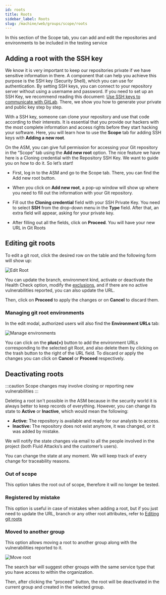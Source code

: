 ```yaml
---
id: roots
title: Roots
sidebar_label: Roots
slug: /machine/web/groups/scope/roots
---
```


In this section of the Scope tab,
you can add and edit
the repositories and environments
to be included in the testing service

## Adding a root with the SSH key

We know it is very important to keep our repositories
private if we have sensitive information in there.
A component that can help you achieve this purpose is
the SSH key (Security Shell), which you can use for authentication.
By setting SSH keys, you can connect to your repository
server without using a username and password.
If you need to set up an SSH Key, we recommend reading
this document: [Use SSH keys to communicate with GitLab](https://docs.gitlab.com/ee/ssh/index.html#add-an-ssh-key-to-your-gitlab-account).
There, we show you how to generate your private
and public key step by step.

With a SSH key, someone can clone your repository
and use that code according to their interests.
It is essential that you provide our hackers with
the most complete information and access rights
before they start hacking your software.
Here, you will learn how to use the **Scope** tab for
adding SSH keys with **Adding a new root**.

On the ASM, you can give full permission for
accessing your Git repository in the “Scope” tab
using the **Add new root** option.
The nice feature we have here is a Cloning
credential with the Repository SSH Key.
We want to guide you on how to do it.
So let’s start!

- First, log in to the ASM and go to the Scope tab.
  There, you can find the Add new root button.

- When you click on **Add new root**, a pop-up window
  will show up where you need to fill out the
  information with your Git repository.

- Fill out the **Cloning credential** field with
  your SSH Private Key.
  You need to select **SSH** from the drop-down
  menu in the **Type** field.
  After that, an extra field will appear,
  asking for your private key.

- After filling out all the fields, click on **Proceed**.
  You will have your new URL in Git Roots

## Editing git roots

To edit a git root, click the desired row on the table and the following form
will show up:

![Edit Root](https://res.cloudinary.com/fluid-attacks/image/upload/v1622211880/docs/web/groups/scope/edit_root_whbob4.webp)

You can update the branch, environment kind,
activate or deactivate the Health Check option,
modify the [exclusions](/machine/web/groups/scope/exclusions), and if there
are no active vulnerabilities reported, you can also update the URL.

Then, click on **Proceed**
to apply the changes
or on **Cancel** to discard them.

### Managing git root environments

In the edit modal, authorized users will also find the **Environment URLs**
tab:

![Manage environments](https://res.cloudinary.com/fluid-attacks/image/upload/v1622211895/docs/web/groups/scope/manage_envs_ywyggq.webp)

You can click on the **plus(+)** button
to add the environment URLs
corresponding to the selected git Root,
and also delete them
by clicking on the trash button
to the right of the URL field.
To discard or apply the changes
you can click on **Cancel**
or **Proceed** respectively.

## Deactivating roots

:::caution
Scope changes may involve closing or reporting new vulnerabilities
:::

Deleting a root isn't possible in the ASM because in the security world it is
always better to keep records of everything.
However, you can change its state to **Active** or **Inactive**, which would
mean the following:

- **Active:**
  The repository is available and ready for our analysts to access.
- **Inactive:**
  The repository does not exist anymore, it was changed, or it was added by
  mistake.

We will notify the state changes via email to all the people involved in the
project (both Fluid Attacks’s and the customer’s users).

You can change the state at any moment. We will keep track of every change for
traceability reasons.

### Out of scope

This option takes the root out of scope, therefore it will no longer be tested.

### Registered by mistake

This option is useful in case of mistakes when adding a root, but if you just
need to update the URL, branch or any other root attributes,
refer to [Editing git roots](#editing-git-roots)

### Moved to another group

This option allows moving a root to another group along with the
vulnerabilities reported to it.

![Move root](https://res.cloudinary.com/fluid-attacks/image/upload/v1634230160/docs/web/groups/scope/move_root.png)

The search bar will suggest other groups with the same service type that you
have access to within the organization.

Then, after clicking the "proceed" button, the root will be deactivated in the
current group and created in the selected group.
